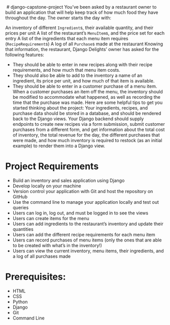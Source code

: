 <img href="https://www.shuup.com/wp-content/uploads/2017/12/python-plus-django-1.jpg"/>
# django-capstone-project
You’ve been asked by a restaurant owner to build an application that will help keep track of how much food they have throughout the day. The owner starts the day with:

An inventory of different ``Ingredient``s, their available quantity, and their prices per unit
A list of the restaurant’s ``MenuItem``s, and the price set for each entry
A list of the ingredients that each menu item requires (``RecipeRequirement``s)
A log of all ``Purchase``s made at the restaurant
Knowing that information, the restaurant, Django Delights’ owner has asked for the following features:

* They should be able to enter in new recipes along with their recipe requirements, and how much that menu item costs.
* They should also be able to add to the inventory a name of an ingredient, its price per unit, and how much of that item is available.
* They should be able to enter in a customer purchase of a menu item. When a customer purchases an item off the menu, the inventory should be modified to accommodate what happened, as well as recording the time that the purchase was made.
Here are some helpful tips to get you started thinking about the project: Your ingredients, recipes, and purchase data should be stored in a database, and should be rendered back to the Django views. Your Django backend should supply endpoints to create new recipes via a form submission, submit customer purchases from a different form, and get information about the total cost of inventory, the total revenue for the day, the different purchases that were made, and how much inventory is required to restock (as an initial example) to render them into a Django view.

# Project Requirements
* Build an inventory and sales application using Django
* Develop locally on your machine
* Version control your application with Git and host the repository on GitHub
* Use the command line to manage your application locally and test out queries
* Users can log in, log out, and must be logged in to see the views
* Users can create items for the menu
* Users can add ingredients to the restaurant’s inventory and update their quantities
* Users can add the different recipe requirements for each menu item
* Users can record purchases of menu items (only the ones that are able to be created with what’s in the inventory!)
* Users can view the current inventory, menu items, their ingredients, and a log of all purchases made

# Prerequisites:
* HTML
* CSS
* Python
* Django
* Git
* Command Line
